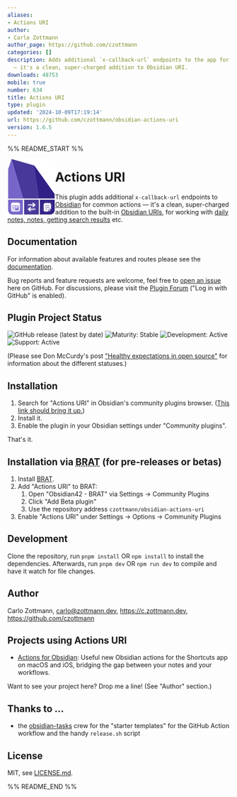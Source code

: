 ```yaml
---
aliases:
- Actions URI
author:
- Carlo Zottmann
author_page: https://github.com/czottmann
categories: []
description: Adds additional `x-callback-url` endpoints to the app for common actions
  — it's a clean, super-charged addition to Obsidian URI.
downloads: 48753
mobile: true
number: 634
title: Actions URI
type: plugin
updated: '2024-10-09T17:19:14'
url: https://github.com/czottmann/obsidian-actions-uri
version: 1.6.5
---
```


%% README_START %%

<img src="https://raw.githubusercontent.com/czottmann/obsidian-actions-uri/main/readme-assets/actions-uri-128.png" align="left" alt="Plugin logo thingie: an app icon, a two-way communications icon, a note icon">

# Actions URI

This plugin adds additional `x-callback-url` endpoints to [Obsidian](https://obsidian.md) for common actions — it's a clean, super-charged addition to the built-in [Obsidian URIs](https://help.obsidian.md/Advanced+topics/Using+obsidian+URI#Using+Obsidian+URIs), for working with [daily notes, notes, getting search results](https://czottmann.github.io/obsidian-actions-uri/routes/) etc.

## Documentation

For information about available features and routes please see the [documentation](https://czottmann.github.io/obsidian-actions-uri/).

Bug reports and feature requests are welcome, feel free to [open an issue](https://github.com/czottmann/obsidian-actions-uri/issues) here on GitHub. For discussions, please visit the [Plugin Forum](https://forum.actions.work/c/obsidian-actions-uri/6) ("Log in with GitHub" is enabled).


## Plugin Project Status

![GitHub release (latest by date)](https://img.shields.io/github/v/release/czottmann/obsidian-actions-uri?label=current+release&color=09f)
![Maturity: Stable](https://img.shields.io/badge/maturity-stable-09f)
![Development: Active](https://img.shields.io/badge/development-active-09f)
![Support: Active](https://img.shields.io/badge/support-active-09f)

(Please see Don McCurdy's post ["Healthy expectations in open source"](https://www.donmccurdy.com/2023/07/03/expectations-in-open-source/) for information about the different statuses.)


## Installation

1. Search for "Actions URI" in Obsidian's community plugins browser. ([This link should bring it up.](https://obsidian.md/plugins?id=zottmann))
2. Install it.
3. Enable the plugin in your Obsidian settings under "Community plugins".

That's it.


## Installation via <abbr title="Beta Reviewers Auto-update Tester">BRAT</abbr> (for pre-releases or betas)

1. Install [BRAT](https://github.com/TfTHacker/obsidian42-brat).
2. Add "Actions URI" to BRAT:
    1. Open "Obsidian42 - BRAT" via Settings → Community Plugins
    2. Click "Add Beta plugin"
    3. Use the repository address `czottmann/obsidian-actions-uri`
3. Enable "Actions URI" under Settings → Options → Community Plugins


## Development

Clone the repository, run `pnpm install` OR `npm install` to install the dependencies.  Afterwards, run `pnpm dev` OR `npm run dev` to compile and have it watch for file changes.


## Author

Carlo Zottmann, <carlo@zottmann.dev>, https://c.zottmann.dev, https://github.com/czottmann


## Projects using Actions URI

- [Actions for Obsidian](https://obsidian.actions.work/): Useful new Obsidian actions for the Shortcuts app on macOS and iOS, bridging the gap between your notes and your workflows.

Want to see your project here? Drop me a line! (See "Author" section.)


## Thanks to …

- the [obsidian-tasks](https://github.com/obsidian-tasks-group/obsidian-tasks) crew for the "starter templates" for the GitHub Action workflow and the handy `release.sh` script


## License

MIT, see [LICENSE.md](LICENSE.md).


%% README_END %%